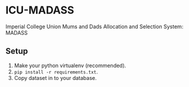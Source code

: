 ICU-MADASS
==========

Imperial College Union Mums and Dads Allocation and Selection System: MADASS

## Setup

1. Make your python virtualenv (recommended).
2. `pip install -r requirements.txt`.
3. Copy dataset in to your database.

